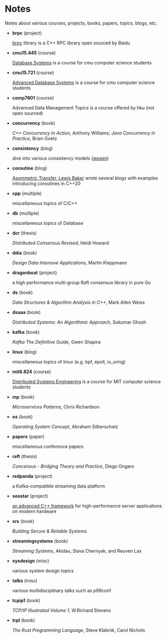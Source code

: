 # Notes

Notes about various courses, projects, books, papers, topics, blogs, etc.

- **brpc** (project)

  [brpc](https://github.com/apache/incubator-brpc/tree/master/docs/cn) library is a C++ RPC library open sourced by Baidu

- **cmu15.445** (course)

  [Database Systems](https://15445.courses.cs.cmu.edu/fall2020/) is a course for cmu computer science students

- **cmu15.721** (course)

  [Advanced Database Systems](https://15721.courses.cs.cmu.edu/spring2023/) is a course for cmu computer science students

- **comp7801** (course)

  Advanced Data Management Topics is a course offered by hku (not open sourced)

- **concurrency** (book)

  *C++ Concurrency In Action*, Anthony Williams; *Java Concurrency in Practice*, Brian Goetz

- **consistency** (blog)

  dive into various consistency models ([jepsen](https://jepsen.io/))

- **coroutine** (blog)

  [Asymmetric Transfer, Lewis Baker](https://lewissbaker.github.io/) wrote several blogs with examples introducing coroutines in C++20

- **cpp** (multiple)

  miscellaneous topics of C/C++

- **db** (multiple)

  miscellaneous topics of Database

- **dcr** (thesis)

  *Distributed Consensus Revised*, Heidi Howard

- **ddia** (book)

  *Design Data Intensive Applications*, Martin Kleppmann

- **dragonboat** (project)

  a high performance multi-group Raft consensus library in pure Go

- **ds** (book)

  *Data Structures & Algorithm Analysis in C++*, Mark Allen Weiss

- **dsaaa** (book)

  *Distributed Systems: An Algorithmic Approach*, Sukumar Ghosh

- **kafka** (book)

  *Kafka The Definitive Guide*, Gwen Shapira

- **linux** (blog)

  miscellaneous topics of linux (e.g. bpf, epoll, io_uring)

- **mit6.824** (course)

  [Distributed Systems Engineering](https://pdos.csail.mit.edu/6.824/schedule.html) is a course for MIT computer science students

- **mp** (book)

  *Microservices Patterns*, Chris Richardson

- **os** (book)

  *Operating System Concept*, Abraham Silberschatz

- **papers** (paper)

  miscellaneous conference papers

- **raft** (thesis)

  *Concensus - Bridging Theory and Practice*, Diego Ongaro

- **redpanda** (project)

  a Kafka-compatible streaming data platform

- **seastar** (project)

  [an advanced C++ framework](http://seastar.io) for high-performance server applications on modern hardware

- **srs** (book)

  *Building Secure & Reliable Systems*

- **streamingsystems** (book)

  *Streaming Systems*, Akidau, Slava Chernyak, and Reuven Lax

- **sysdesign** (misc)

  various system design topics

- **talks** (misc)
  
  various multidisciplinary talks such as p99conf

- **tcpip1** (book)

  *TCP/IP Illustrated Volume 1*, W.Richard Stevens

- **trpl** (book)

  *The Rust Programming Language*, Steve Klabnik, Carol Nichols
